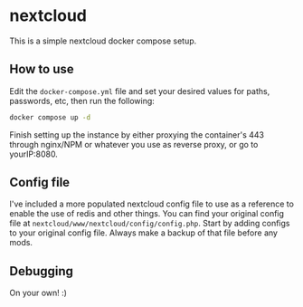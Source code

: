 # nextcloud

This is a simple nextcloud docker compose setup.

## How to use

Edit the `docker-compose.yml` file and set your desired values for paths, passwords, etc, then run the following:

```bash
docker compose up -d
```

Finish setting up the instance by either proxying the container's 443 through nginx/NPM or whatever you use as reverse proxy, or go to yourIP:8080.

## Config file

I've included a more populated nextcloud config file to use as a reference to enable the use of redis and other things. You can find your original config file at `nextcloud/www/nextcloud/config/config.php`. Start by adding configs to your original config file. Always make a backup of that file before any mods.

## Debugging

On your own! :)
